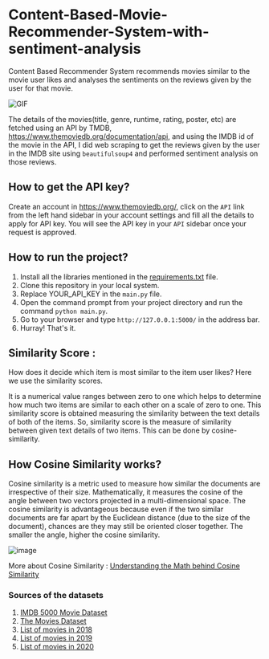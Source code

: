 # Content-Based-Movie-Recommender-System-with-sentiment-analysis

Content Based Recommender System recommends movies similar to the movie user likes and analyses the sentiments on the reviews given by the user for that movie.

![GIF](./static/mrswsa.gif)

The details of the movies(title, genre, runtime, rating, poster, etc) are fetched using an API by TMDB, https://www.themoviedb.org/documentation/api, and using the IMDB id of the movie in the API, I did web scraping to get the reviews given by the user in the IMDB site using `beautifulsoup4` and performed sentiment analysis on those reviews.

## How to get the API key?

Create an account in https://www.themoviedb.org/, click on the `API` link from the left hand sidebar in your account settings and fill all the details to apply for API key. You will see the API key in your `API` sidebar once your request is approved.

## How to run the project?

1. Install all the libraries mentioned in the [requirements.txt](https://github.com/SBNoor/Movie-recommendation-system/blob/master/requirements.txt) file.
2. Clone this repository in your local system.
3. Replace YOUR_API_KEY in the `main.py` file.
4. Open the command prompt from your project directory and run the command `python main.py`.
5. Go to your browser and type `http://127.0.0.1:5000/` in the address bar.
6. Hurray! That's it.

## Similarity Score : 

   How does it decide which item is most similar to the item user likes? Here we use the similarity scores.
   
   It is a numerical value ranges between zero to one which helps to determine how much two items are similar to each other on a scale of zero to one. This similarity score is obtained measuring the similarity between the text details of both of the items. So, similarity score is the measure of similarity between given text details of two items. This can be done by cosine-similarity.
   
## How Cosine Similarity works?
  Cosine similarity is a metric used to measure how similar the documents are irrespective of their size. Mathematically, it measures the cosine of the angle between two vectors projected in a multi-dimensional space. The cosine similarity is advantageous because even if the two similar documents are far apart by the Euclidean distance (due to the size of the document), chances are they may still be oriented closer together. The smaller the angle, higher the cosine similarity.
  
  ![image](https://user-images.githubusercontent.com/36665975/70401457-a7530680-1a55-11ea-9158-97d4e8515ca4.png)

  
More about Cosine Similarity : [Understanding the Math behind Cosine Similarity](https://www.machinelearningplus.com/nlp/cosine-similarity/)

### Sources of the datasets 

1. [IMDB 5000 Movie Dataset](https://www.kaggle.com/carolzhangdc/imdb-5000-movie-dataset)
2. [The Movies Dataset](https://www.kaggle.com/rounakbanik/the-movies-dataset)
3. [List of movies in 2018](https://en.wikipedia.org/wiki/List_of_American_films_of_2018)
4. [List of movies in 2019](https://en.wikipedia.org/wiki/List_of_American_films_of_2019)
5. [List of movies in 2020](https://en.wikipedia.org/wiki/List_of_American_films_of_2020)

